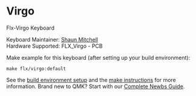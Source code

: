# Virgo

Flx-Virgo Keyboard

Keyboard Maintainer: [Shaun Mitchell](https://github.com/flexerm,[Discord]Flex#8969)  
Hardware Supported: FLX_Virgo - PCB 

Make example for this keyboard (after setting up your build environment):

    make flx/virgo:default

See the [build environment setup](https://docs.qmk.fm/#/getting_started_build_tools) and the [make instructions](https://docs.qmk.fm/#/getting_started_make_guide) for more information. Brand new to QMK? Start with our [Complete Newbs Guide](https://docs.qmk.fm/#/newbs).
